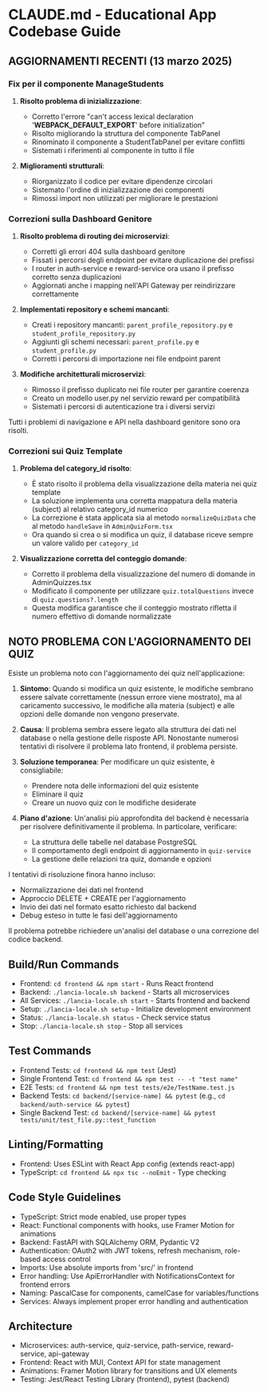 # CLAUDE.md - Educational App Codebase Guide

## AGGIORNAMENTI RECENTI (13 marzo 2025)

### Fix per il componente ManageStudents

1. **Risolto problema di inizializzazione**:
   - Corretto l'errore "can't access lexical declaration '__WEBPACK_DEFAULT_EXPORT__' before initialization"
   - Risolto migliorando la struttura del componente TabPanel
   - Rinominato il componente a StudentTabPanel per evitare conflitti
   - Sistemati i riferimenti al componente in tutto il file

2. **Miglioramenti strutturali**:
   - Riorganizzato il codice per evitare dipendenze circolari
   - Sistemato l'ordine di inizializzazione dei componenti
   - Rimossi import non utilizzati per migliorare le prestazioni

### Correzioni sulla Dashboard Genitore

1. **Risolto problema di routing dei microservizi**:
   - Corretti gli errori 404 sulla dashboard genitore
   - Fissati i percorsi degli endpoint per evitare duplicazione dei prefissi
   - I router in auth-service e reward-service ora usano il prefisso corretto senza duplicazioni
   - Aggiornati anche i mapping nell'API Gateway per reindirizzare correttamente

2. **Implementati repository e schemi mancanti**:
   - Creati i repository mancanti: `parent_profile_repository.py` e `student_profile_repository.py`
   - Aggiunti gli schemi necessari: `parent_profile.py` e `student_profile.py`
   - Corretti i percorsi di importazione nei file endpoint parent

3. **Modifiche architetturali microservizi**:
   - Rimosso il prefisso duplicato nei file router per garantire coerenza
   - Creato un modello user.py nel servizio reward per compatibilità
   - Sistemati i percorsi di autenticazione tra i diversi servizi

Tutti i problemi di navigazione e API nella dashboard genitore sono ora risolti.

### Correzioni sui Quiz Template

1. **Problema del category_id risolto**: 
   - È stato risolto il problema della visualizzazione della materia nei quiz template
   - La soluzione implementa una corretta mappatura della materia (subject) al relativo category_id numerico
   - La correzione è stata applicata sia al metodo `normalizeQuizData` che al metodo `handleSave` in `AdminQuizForm.tsx`
   - Ora quando si crea o si modifica un quiz, il database riceve sempre un valore valido per `category_id`

2. **Visualizzazione corretta del conteggio domande**:
   - Corretto il problema della visualizzazione del numero di domande in AdminQuizzes.tsx
   - Modificato il componente per utilizzare `quiz.totalQuestions` invece di `quiz.questions?.length`
   - Questa modifica garantisce che il conteggio mostrato rifletta il numero effettivo di domande normalizzate

## NOTO PROBLEMA CON L'AGGIORNAMENTO DEI QUIZ

Esiste un problema noto con l'aggiornamento dei quiz nell'applicazione:

1. **Sintomo**: Quando si modifica un quiz esistente, le modifiche sembrano essere salvate correttamente (nessun errore viene mostrato), ma al caricamento successivo, le modifiche alla materia (subject) e alle opzioni delle domande non vengono preservate.

2. **Causa**: Il problema sembra essere legato alla struttura dei dati nel database o nella gestione delle risposte API. Nonostante numerosi tentativi di risolvere il problema lato frontend, il problema persiste.

3. **Soluzione temporanea**: Per modificare un quiz esistente, è consigliabile:
   - Prendere nota delle informazioni del quiz esistente
   - Eliminare il quiz
   - Creare un nuovo quiz con le modifiche desiderate

4. **Piano d'azione**: Un'analisi più approfondita del backend è necessaria per risolvere definitivamente il problema. In particolare, verificare:
   - La struttura delle tabelle nel database PostgreSQL
   - Il comportamento degli endpoint di aggiornamento in `quiz-service`
   - La gestione delle relazioni tra quiz, domande e opzioni

I tentativi di risoluzione finora hanno incluso:
- Normalizzazione dei dati nel frontend
- Approccio DELETE + CREATE per l'aggiornamento
- Invio dei dati nel formato esatto richiesto dal backend
- Debug esteso in tutte le fasi dell'aggiornamento

Il problema potrebbe richiedere un'analisi del database o una correzione del codice backend.

## Build/Run Commands
- Frontend: `cd frontend && npm start` - Runs React frontend
- Backend: `./lancia-locale.sh backend` - Starts all microservices
- All Services: `./lancia-locale.sh start` - Starts frontend and backend
- Setup: `./lancia-locale.sh setup` - Initialize development environment
- Status: `./lancia-locale.sh status` - Check service status
- Stop: `./lancia-locale.sh stop` - Stop all services

## Test Commands
- Frontend Tests: `cd frontend && npm test` (Jest)
- Single Frontend Test: `cd frontend && npm test -- -t "test name"` 
- E2E Tests: `cd frontend && npm test tests/e2e/TestName.test.js`
- Backend Tests: `cd backend/[service-name] && pytest` (e.g., `cd backend/auth-service && pytest`)
- Single Backend Test: `cd backend/[service-name] && pytest tests/unit/test_file.py::test_function`

## Linting/Formatting
- Frontend: Uses ESLint with React App config (extends react-app)
- TypeScript: `cd frontend && npx tsc --noEmit` - Type checking

## Code Style Guidelines
- TypeScript: Strict mode enabled, use proper types
- React: Functional components with hooks, use Framer Motion for animations
- Backend: FastAPI with SQLAlchemy ORM, Pydantic V2
- Authentication: OAuth2 with JWT tokens, refresh mechanism, role-based access control
- Imports: Use absolute imports from 'src/' in frontend
- Error handling: Use ApiErrorHandler with NotificationsContext for frontend errors
- Naming: PascalCase for components, camelCase for variables/functions
- Services: Always implement proper error handling and authentication

## Architecture
- Microservices: auth-service, quiz-service, path-service, reward-service, api-gateway
- Frontend: React with MUI, Context API for state management
- Animations: Framer Motion library for transitions and UX elements
- Testing: Jest/React Testing Library (frontend), pytest (backend)

